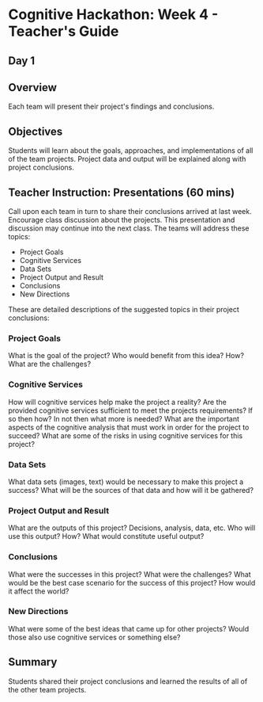 # Cognitive Hackathon: Week 4 - Teacher's Guide
## Day 1

## Overview
Each team will present their project's findings and conclusions. 

## Objectives
Students will learn about the goals, approaches, and implementations of all of the team projects. Project data and output will be explained along with project conclusions.

## Teacher Instruction: Presentations (60 mins)
Call upon each team in turn to share their conclusions arrived at last week. Encourage class discussion about the projects. This presentation and discussion may continue into the next class. The teams will address these topics:

* Project Goals
* Cognitive Services
* Data Sets
* Project Output and Result
* Conclusions
* New Directions

These are detailed descriptions of the suggested topics in their project conclusions:

### Project Goals
What is the goal of the project?
Who would benefit from this idea? How?
What are the challenges?

### Cognitive Services
How will cognitive services help make the project a reality?
Are the provided cognitive services sufficient to meet the projects requirements? If so then how? In not then what more is needed?
What are the important aspects of the cognitive analysis that must work in order for the project to succeed?
What are some of the risks in using cognitive services for this project?

### Data Sets
What data sets (images, text) would be necessary to make this project a success?
What will be the sources of that data and how will it be gathered?

### Project Output and Result
What are the outputs of this project? Decisions, analysis, data, etc.
Who will use this output? How?
What would constitute useful output?

### Conclusions
What were the successes in this project? What were the challenges?
What would be the best case scenario for the success of this project? How would it affect the world?

### New Directions
What were some of the best ideas that came up for other projects?
Would those also use cognitive services or something else?

## Summary
Students shared their project conclusions and learned the results of all of the other team projects.